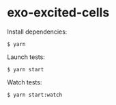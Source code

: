 # exo-excited-cells

Install dependencies:

```
$ yarn
```

Launch tests:

```
$ yarn start
```

Watch tests:

```
$ yarn start:watch
```
